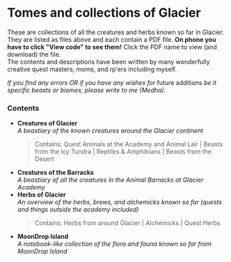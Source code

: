 # Tomes and collections of Glacier
These are collections of all the creatures and herbs known so far in Glacier.<br>
They are listed as files above and each contain a PDF file. <b>On phone you have to click "View code" to see them!</b> Click the PDF name to view (and download) the file.<br>
The contents and descriptions have been written by many wonderfully creative quest masters, moms, and rp'ers including myself.<br>

<i>If you find any errors OR if you have any wishes for</i> future additions <i>be it specific beasts or biomes, please write to me (Medha).</i>

### Contents
* <b>Creatures of Glacier</b><br>
  <i>A beastiary of the known creatures around the Glacier continent</i>
  >Contains: Quest Animals at the Academy and Animal Lair | Beasts from the Icy Tundra | Reptiles & Amphibians | Beasts from the Desert
* <b>Creatures of the Barracks</b><br>
  <i>A beastiary of all the creatures in the Animal Barracks at Glacier Academy</i>
* <b>Herbs of Glacier</b><br>
  <i>An overview of the herbs, brews, and alchemicks known so far (quests and things outside the academy included)</i>
  >Contains: Herbs from around Glacier | Alchemicks | Quest Herbs
* <b>MoonDrop Island</b><br>
  <i>A notebook-like collection of the flora and fauna known so far from MoonDrop Island</i>


